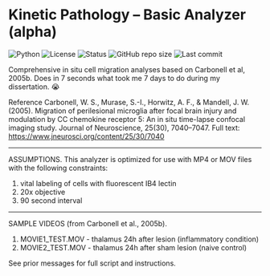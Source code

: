 # Kinetic Pathology – Basic Analyzer (alpha)

![Python](https://img.shields.io/badge/python-3.9%2B-blue.svg)
![License](https://img.shields.io/badge/license-MIT-green.svg)
![Status](https://img.shields.io/badge/status-alpha-orange.svg)
![GitHub repo size](https://img.shields.io/github/repo-size/bigaxon/kinetic-pathology-basic-analyzer)
![Last commit](https://img.shields.io/github/last-commit/bigaxon/kinetic-pathology-basic-analyzer)


Comprehensive in situ cell migration analyses based on Carbonell et al, 2005b. Does in 7 seconds what took me 7 days to do during my dissertation. 😭

Reference
Carbonell, W. S., Murase, S.-I., Horwitz, A. F., & Mandell, J. W. (2005). Migration of perilesional microglia after focal brain injury and modulation by CC chemokine receptor 5: An in situ time-lapse confocal imaging study. Journal of Neuroscience, 25(30), 7040–7047. Full text: https://www.jneurosci.org/content/25/30/7040

***

ASSUMPTIONS. This analyzer is optimized for use with MP4 or MOV files with the following constraints:
  1. vital labeling of cells with fluorescent IB4 lectin
  2. 20x objective
  3. 90 second interval

***

SAMPLE VIDEOS (from Carbonell et al., 2005b). 
  1. MOVIE1_TEST.MOV - thalamus 24h after lesion (inflammatory condition)
  2. MOVIE2_TEST.MOV - thalamus 24h after sham lesion (naive control)

See prior messages for full script and instructions.
